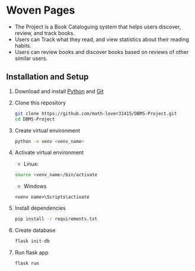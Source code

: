 # Woven Pages
- The Project is a Book Cataloguing system that helps users discover, review, and track books.
- Users can Track what they read, and view statistics about their reading habits.
- Users can review books and discover books based on reviews of other similar users.

## Installation and Setup

1. Download and install [Python](https://docs.python.org/) and [Git](https://git-scm.com/book/en/v2/Getting-Started-Installing-Git)

2. Clone this repository
    ``` bash
    git clone https://github.com/math-lover31415/DBMS-Project.git
    cd DBMS-Project
    ```

3. Create virtual environment
    ```bash
    python -m venv <venv_name>
    ```

4. Activate virtual environment
    -   Linux:
    ```bash
    source <venv_name>/bin/activate
    ```
    - Windows
    ```
    <venv name>\Scripts\activate
    ```
5. Install dependencies
    ```bash
    pip install -r requirements.txt
    ```
6. Create database
   ```bash
   flask init-db
   ```
7. Run flask app
    ```bash
    flask run
    ```
